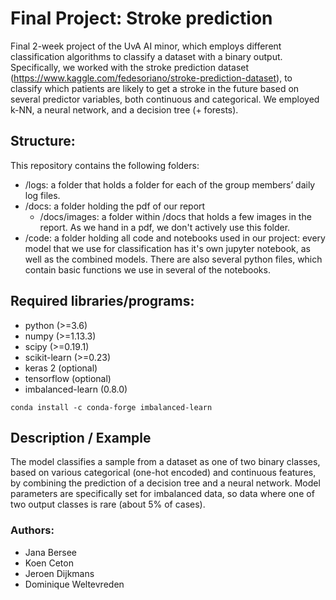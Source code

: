 # Final Project: Stroke prediction
Final 2-week project of the UvA AI minor, which employs different classification algorithms to classify a dataset with a binary output. Specifically, we worked with the stroke prediction dataset (https://www.kaggle.com/fedesoriano/stroke-prediction-dataset), to classify which patients are likely to get a stroke in the future based on several predictor variables, both continuous and categorical. We employed k-NN, a neural network, and a decision tree (+ forests).



## Structure:
This repository contains the following folders:
* /logs: a folder that holds a folder for each of the group members’ daily log files.
* /docs: a folder holding the pdf of our report
  * /docs/images: a folder within /docs that holds a few images in the report. As we hand in a pdf, we don't actively use this folder.
* /code: a folder holding all code and notebooks used in our project: every model that we use for classification has it's own jupyter notebook, as well as the combined models.
There are also several python files, which contain basic functions we use in several of the notebooks.

## Required libraries/programs:

* python (>=3.6)
* numpy (>=1.13.3)
* scipy (>=0.19.1)
* scikit-learn (>=0.23)
* keras 2 (optional)
* tensorflow (optional)
* imbalanced-learn (0.8.0)

`conda install -c conda-forge imbalanced-learn`

## Description / Example
The model classifies a sample from a dataset as one of two binary classes, based on various categorical (one-hot encoded) and continuous features, by combining the prediction of a decision tree and a neural network. Model parameters are specifically set for imbalanced data, so data where one of two output classes is rare (about 5% of cases). 

### Authors:
* Jana Bersee
* Koen Ceton
* Jeroen Dijkmans
* Dominique Weltevreden
